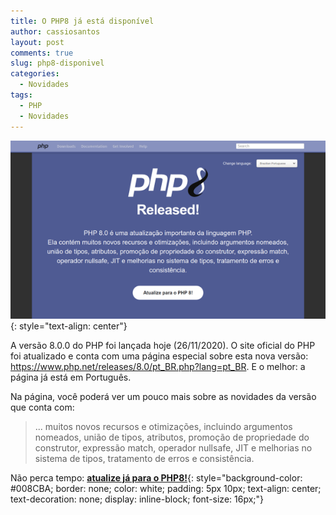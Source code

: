 ```yaml
---
title: O PHP8 já está disponível
author: cassiosantos
layout: post
comments: true
slug: php8-disponivel
categories:
  - Novidades
tags:
  - PHP
  - Novidades
---
```


[![PHP8](/uploads/2020/php-net-php8-page.png)](https://www.php.net/releases/8.0/pt_BR.php?lang=pt_BR)
{: style="text-align: center"}

A versão 8.0.0 do PHP foi lançada hoje (26/11/2020). O site oficial do PHP foi atualizado e conta com uma página especial sobre esta nova versão: <https://www.php.net/releases/8.0/pt_BR.php?lang=pt_BR>. E o melhor: a página já está em Português.

Na página, você poderá ver um pouco mais sobre as novidades da versão que conta com:

> ... muitos novos recursos e otimizações, incluindo argumentos nomeados, união de tipos, atributos, promoção de propriedade do construtor, expressão match, operador nullsafe, JIT e melhorias no sistema de tipos, tratamento de erros e consistência.

Não perca tempo: [**atualize já para o PHP8!**](https://www.php.net/downloads.php){: style="background-color: #008CBA; border: none; color: white; padding: 5px 10px; text-align: center; text-decoration: none; display: inline-block; font-size: 16px;"}
